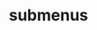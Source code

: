 ---
layout: page
title: submenus
nav: true
nav_order: 8
dropdown: true
# children:
#   - title: publications
#     permalink: /publications/
#   - title: divider
#   - title: projects
#     permalink: /projects/
#   - title: divider
#   - title: blog
#     permalink: /blog/
---